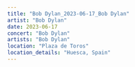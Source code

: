 ```yaml
---
title: "Bob Dylan_2023-06-17_Bob Dylan"
artist: "Bob Dylan"
date: 2023-06-17
concert: "Bob Dylan"
artists: "Bob Dylan"
location: "Plaza de Toros"
location_details: "Huesca, Spain"
---
```

